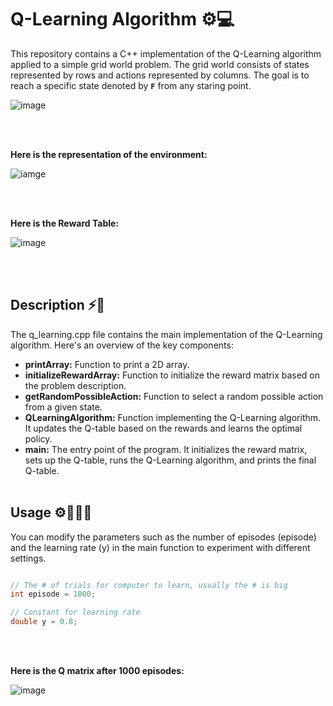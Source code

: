 
# Q-Learning Algorithm ⚙️💻

This repository contains a C++ implementation of the Q-Learning algorithm applied to a simple grid world problem. The grid world consists of states represented by rows and actions represented by columns. 
The goal is to reach a specific state denoted by **`F`** from any staring point.

![image](https://github.com/SarahAbuirmeileh/SarahAbuirmeileh/assets/127017088/b78da706-5ef0-470e-a25f-2e03947c3f47)


<br> <br>

**Here is the representation of the environment:**

![iamge](https://github.com/SarahAbuirmeileh/SarahAbuirmeileh/assets/127017088/dbc290dd-83b7-4da4-81aa-f6bca3e31aa8)


<br> <br>

**Here is the Reward Table:**

![image](https://github.com/SarahAbuirmeileh/SarahAbuirmeileh/assets/127017088/50f93028-63bf-4f1f-91c1-e08b0672ac20)

<br> <br>


## Description ⚡️📑
The q_learning.cpp file contains the main implementation of the Q-Learning algorithm. Here's an overview of the key components:

* **printArray:** Function to print a 2D array.
* **initializeRewardArray:** Function to initialize the reward matrix based on the problem description.
* **getRandomPossibleAction:** Function to select a random possible action from a given state.
* **QLearningAlgorithm:** Function implementing the Q-Learning algorithm. It updates the Q-table based on the rewards and learns the optimal policy.
* **main:** The entry point of the program. It initializes the reward matrix, sets up the Q-table, runs the Q-Learning algorithm, and prints the final Q-table.
<br> <br>

## Usage ⚙️👩🏻‍💻
You can modify the parameters such as the number of episodes (episode) and the learning rate (y) in the main function to experiment with different settings.

``` c++

// The # of trials for computer to learn, usually the # is big
int episode = 1000;

// Constant for learning rate
double y = 0.8;
```

<br><br>

**Here is the Q matrix after 1000 episodes:**

![image](https://github.com/SarahAbuirmeileh/SarahAbuirmeileh/assets/127017088/dacb1e28-0e72-4ab6-b534-972c54c19db1)
